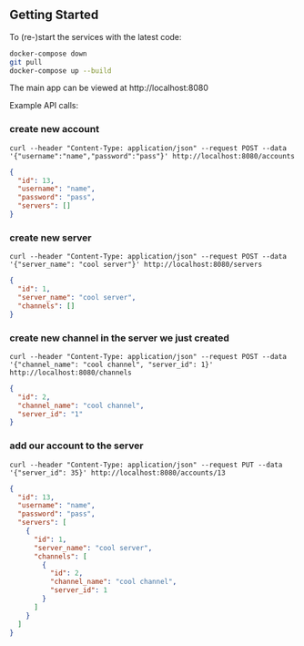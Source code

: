 ## Getting Started

To (re-)start the services with the latest code:

```sh
docker-compose down
git pull
docker-compose up --build
```

The main app can be viewed at http://localhost:8080

Example API calls:

### create new account

`curl --header "Content-Type: application/json" --request POST --data '{"username":"name","password":"pass"}' http://localhost:8080/accounts`

```json
{
  "id": 13,
  "username": "name",
  "password": "pass",
  "servers": []
}
```

### create new server

`curl --header "Content-Type: application/json" --request POST --data '{"server_name": "cool server"}' http://localhost:8080/servers`

```json
{
  "id": 1,
  "server_name": "cool server",
  "channels": []
}
```

### create new channel in the server we just created

`curl --header "Content-Type: application/json" --request POST --data '{"channel_name": "cool channel", "server_id": 1}' http://localhost:8080/channels`

```json
{
  "id": 2,
  "channel_name": "cool channel",
  "server_id": "1"
}
```

### add our account to the server

`curl --header "Content-Type: application/json" --request PUT --data '{"server_id": 35}' http://localhost:8080/accounts/13`

```json
{
  "id": 13,
  "username": "name",
  "password": "pass",
  "servers": [
    {
      "id": 1,
      "server_name": "cool server",
      "channels": [
        {
          "id": 2,
          "channel_name": "cool channel",
          "server_id": 1
        }
      ]
    }
  ]
}
```
